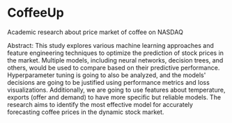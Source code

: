 # CoffeeUp
Academic research about price market of coffee on NASDAQ

Abstract: This study explores various machine learning
approaches and feature engineering techniques to optimize the
prediction of stock prices in the market. Multiple models,
including neural networks, decision trees, and others, would be
used to compare based on their predictive performance.
Hyperparameter tuning is going to also be analyzed, and the
models' decisions are going to be justified using performance
metrics and loss visualizations. Additionally, we are going to use
features about temperature, exports (offer and demand) to have
more specific but reliable models. The research aims to identify
the most effective model for accurately forecasting coffee prices in
the dynamic stock market.
